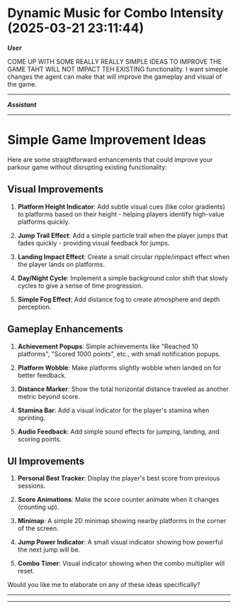 <!-- Generated by SpecStory -->

# Dynamic Music for Combo Intensity (2025-03-21 23:11:44)

_**User**_

COME UP WITH SOME REALLY REALLY SIMPLE IDEAS TO IMPROVE THE GAME TAHT WILL NOT IMPACT TEH EXISTING functionality. I want simeple changes the agent can make that will improve the gameplay and visual of the game. 

---

_**Assistant**_



---

# Simple Game Improvement Ideas

Here are some straightforward enhancements that could improve your parkour game without disrupting existing functionality:

## Visual Improvements

1. **Platform Height Indicator**: Add subtle visual cues (like color gradients) to platforms based on their height - helping players identify high-value platforms quickly.

2. **Jump Trail Effect**: Add a simple particle trail when the player jumps that fades quickly - providing visual feedback for jumps.

3. **Landing Impact Effect**: Create a small circular ripple/impact effect when the player lands on platforms.

4. **Day/Night Cycle**: Implement a simple background color shift that slowly cycles to give a sense of time progression.

5. **Simple Fog Effect**: Add distance fog to create atmosphere and depth perception.

## Gameplay Enhancements

1. **Achievement Popups**: Simple achievements like "Reached 10 platforms", "Scored 1000 points", etc., with small notification popups.

2. **Platform Wobble**: Make platforms slightly wobble when landed on for better feedback.

3. **Distance Marker**: Show the total horizontal distance traveled as another metric beyond score.

4. **Stamina Bar**: Add a visual indicator for the player's stamina when sprinting.

5. **Audio Feedback**: Add simple sound effects for jumping, landing, and scoring points.

## UI Improvements

1. **Personal Best Tracker**: Display the player's best score from previous sessions.

2. **Score Animations**: Make the score counter animate when it changes (counting up).

3. **Minimap**: A simple 2D minimap showing nearby platforms in the corner of the screen.

4. **Jump Power Indicator**: A small visual indicator showing how powerful the next jump will be.

5. **Combo Timer**: Visual indicator showing when the combo multiplier will reset.

Would you like me to elaborate on any of these ideas specifically?

---



---

